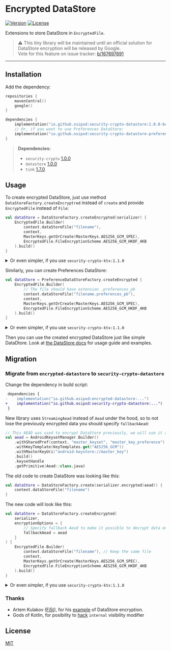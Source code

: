 # Encrypted DataStore
[![Version](https://img.shields.io/maven-central/v/io.github.osipxd/encrypted-datastore?style=flat-square)][mavenCentral] [![License](https://img.shields.io/github/license/osipxd/encrypted-datastore?style=flat-square)][license]

Extensions to store DataStore in `EncryptedFile`.

> :warning: This tiny library will be maintained until an official solution for DataStore encryption will be released by Google. \
> Vote for this feature on issue tracker: [b/167697691](https://issuetracker.google.com/issues/167697691)

---

## Installation

Add the dependency:

```kotlin
repositories {
    mavenCentral()
    google()
}

dependencies {
    implementation("io.github.osipxd:security-crypto-datastore:1.0.0-beta01")
    // Or, if you want to use Preferences DataStore:
    implementation("io.github.osipxd:security-crypto-datastore-preferences:1.0.0-beta01")
}
```

> **Dependencies:**
> - `security-crypto` [1.0.0](https://developer.android.com/jetpack/androidx/releases/security#1.0.0)
> - `datastore` [1.0.0](https://developer.android.com/jetpack/androidx/releases/datastore#1.0.0)
> - `tink` [1.7.0](https://github.com/google/tink/releases/tag/v1.7.0)

## Usage

To create encrypted DataStore, just use method `DataStoreFactory.createEncryptred` instead of `create` and
provide `EncryptedFile` instead of `File`:

```kotlin
val dataStore = DataStoreFactory.createEncrypted(serializer) {
    EncryptedFile.Builder(
        context.dataStoreFile("filename"),
        context,
        MasterKeys.getOrCreate(MasterKeys.AES256_GCM_SPEC),
        EncryptedFile.FileEncryptionScheme.AES256_GCM_HKDF_4KB
    ).build()
}
```

<details>
<summary>Or even simpler, if you use <code>security-crypto-ktx:1.1.0</code></summary>

> :warning: `security-crypto-ktx 1.1.0` is in alpha at the moment this library released, so use it at your own risk

```kotlin
val dataStore = DataStoreFactory.createEncrypted(serializer) {
    EncryptedFile(
        context = context,
        file = context.dataStoreFile("filename"),
        masterKey = MasterKey(context)
    )
}
```
</details>

Similarly, you can create Preferences DataStore:

```kotlin
val dataStore = PreferenceDataStoreFactory.createEncrypted {
    EncryptedFile.Builder(
        // The file should have extension .preferences_pb
        context.dataStoreFile("filename.preferences_pb"),
        context,
        MasterKeys.getOrCreate(MasterKeys.AES256_GCM_SPEC),
        EncryptedFile.FileEncryptionScheme.AES256_GCM_HKDF_4KB
    ).build()
}
```

<details>
<summary>Or even simpler, if you use <code>security-crypto-ktx:1.1.0</code></summary>

> :warning: `security-crypto-ktx 1.1.0` is in alpha at the moment this library released, so use it at your own risk

```kotlin
val dataStore = PreferenceDataStoreFactory.createEncrypted {
    EncryptedFile(
        context = context,
        // The file should have extension .preferences_pb
        file = context.dataStoreFile("filename.preferences_pb"),
        masterKey = MasterKey(context)
    )
}
```
</details>

Then you can use the created encrypted DataStore just like simple DataDtore. Look at [the DataStore docs](https://developer.android.com/topic/libraries/architecture/datastore) for usage guide and examples.

## Migration

### Migrate from `encrypted-datastore` to `security-crypto-datastore`

Change the dependency in build script:

```diff
 dependencies {
-    implementation("io.github.osipxd:encrypted-datastore:...")
+    implementation("io.github.osipxd:security-crypto-datastore:...")
 }
```

New library uses `StreamingAead` instead of `Aead` under the hood, so to not lose the previously encrypted data you should specify `fallbackAead`:

```kotlin
// This AEAD was used to encrypt DataStore previously, we will use it as fallback
val aead = AndroidKeysetManager.Builder()
    .withSharedPref(context, "master_keyset", "master_key_preference")
    .withKeyTemplate(KeyTemplates.get("AES256_GCM"))
    .withMasterKeyUri("android-keystore://master_key")
    .build()
    .keysetHandle
    .getPrimitive(Aead::class.java)
```

The old code to create DataStore was looking like this:
```kotlin
val dataStore = DataStoreFactory.create(serializer.encrypted(aead)) {
    context.dataStoreFile("filename")
}
```

The new code will look like this:
```kotlin
val dataStore = DataStoreFactory.createEncrypted(
    serializer,
    encryptionOptions = {
        // Specify fallback Aead to make it possible to decrypt data encrypted with it
        fallbackAead = aead
    }
) {
    EncryptedFile.Builder(
        context.dataStoreFile("filename"), // Keep the same file
        context,
        MasterKeys.getOrCreate(MasterKeys.AES256_GCM_SPEC),
        EncryptedFile.FileEncryptionScheme.AES256_GCM_HKDF_4KB
    ).build()
}
```

<details>
<summary>Or even simpler, if you use <code>security-crypto-ktx:1.1.0</code></summary>

> :warning: `security-crypto-ktx 1.1.0` is in alpha at the moment this library released, so use it at your own risk

```kotlin
val dataStore = DataStoreFactory.createEncrypted(
    serializer,
    encryptionOptions = { fallbackAead = aead }
) {
    EncryptedFile(
        context = context,
        file = context.dataStoreFile("filename"), // Keep the same file
        masterKey = MasterKey(context)
    )
}
```
</details>

### Thanks

- Artem Kulakov ([Fi5t]), for his [example][secured-datastore] of DataStore encryption.
- Gods of Kotlin, for posibility to [hack] `internal` visibility modifier 

## License

[MIT][license]


[mavenCentral]: https://search.maven.org/artifact/io.github.osipxd/encrypted-datastore
[license]: LICENSE

[tink]: https://github.com/google/tink
[secured-datastore]: https://github.com/Fi5t/secured-datastore
[fi5t]: https://github.com/Fi5t
[hack]: encrypted-datastore-internal-visibility-hack/src/main/java/io/github/osipxd/datastore/encrypted/PreferenceDataStoreHack.java
